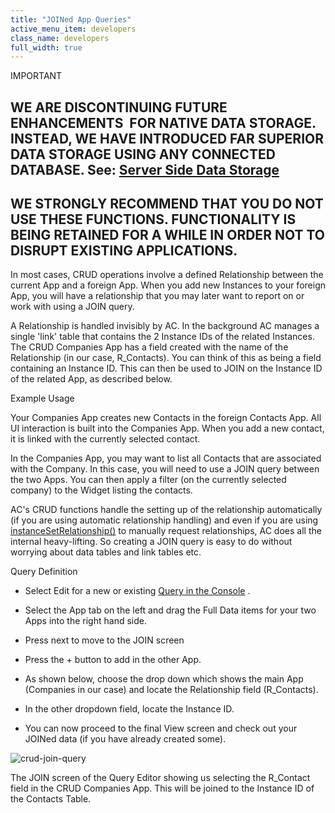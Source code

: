 ```yaml
---
title: "JOINed App Queries"
active_menu_item: developers
class_name: developers
full_width: true
---
```



IMPORTANT

## WE ARE DISCONTINUING FUTURE ENHANCEMENTS  FOR NATIVE DATA STORAGE. INSTEAD, WE HAVE INTRODUCED FAR SUPERIOR DATA STORAGE USING ANY CONNECTED DATABASE. See: [Server Side Data Storage](../../../../../data-storage/server-side-data-storage/index.htm)

## WE STRONGLY RECOMMEND THAT YOU DO NOT USE THESE FUNCTIONS. FUNCTIONALITY IS BEING RETAINED FOR A WHILE IN ORDER NOT TO DISRUPT EXISTING APPLICATIONS.

In most cases, CRUD operations involve a defined Relationship between the current App and a foreign App. When you add new Instances to your foreign App, you will have a relationship that you may later want to report on or work with using a JOIN query.

A Relationship is handled invisibly by AC. In the background AC manages a single 'link' table that contains the 2 Instance IDs of the related Instances. The CRUD Companies App has a field created with the name of the Relationship (in our case, R\_Contacts). You can think of this as being a field containing an Instance ID. This can then be used to JOIN on the Instance ID of the related App, as described below.

Example Usage

Your Companies App creates new Contacts in the foreign Contacts App. All UI interaction is built into the Companies App. When you add a new contact, it is linked with the currently selected contact.

In the Companies App, you may want to list all Contacts that are associated with the Company. In this case, you will need to use a JOIN query between the two Apps. You can then apply a filter (on the currently selected company) to the Widget listing the contacts.

AC's CRUD functions handle the setting up of the relationship automatically (if you are using automatic relationship handling) and even if you are using [instanceSetRelationship()](../../../../../scripting-apis/client-api/instance-data-functions/instancesetrelationship.htm) to manually request relationships, AC does all the internal heavy-lifting. So creating a JOIN query is easy to do without worrying about data tables and link tables etc.

Query Definition

 - Select Edit for a new or existing [Query in the Console](../../../../the-console/console-tabs/queries/index.htm) .

 - Select the App tab on the left and drag the Full Data items for your two Apps into the right hand side.

 - Press next to move to the JOIN screen

 - Press the + button to add in the other App.

 - As shown below, choose the drop down which shows the main App (Companies in our case) and locate the Relationship field (R\_Contacts).

 - In the other dropdown field, locate the Instance ID.

 - You can now proceed to the final View screen and check out your JOINed data (if you have already created some).

![crud-join-query](/img/docs/crud-join-query.png)

The JOIN screen of the Query Editor showing us selecting the R\_Contact field in the CRUD Companies App. This will be joined to the Instance ID of the Contacts Table.

